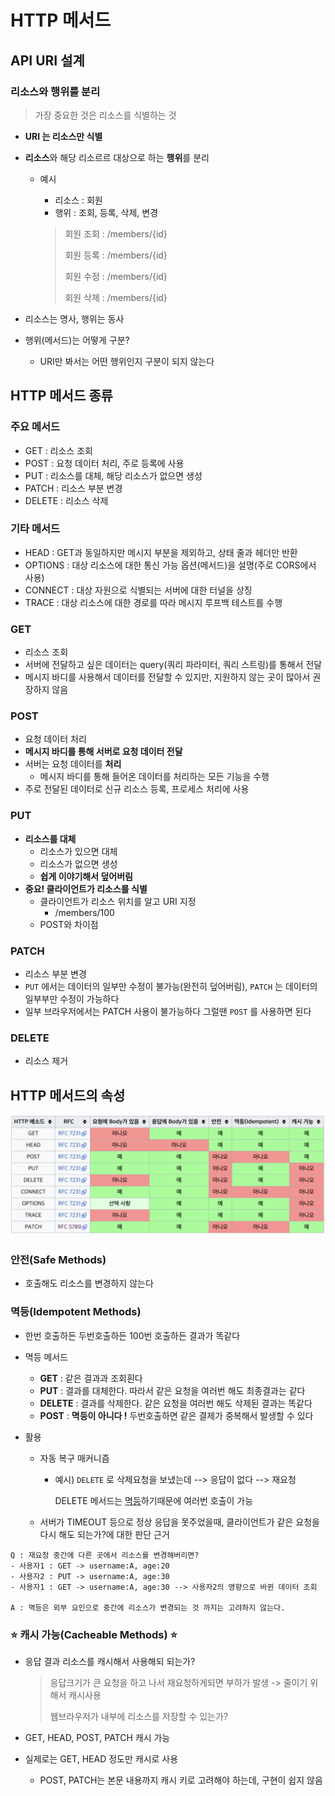 # HTTP 메서드



## API URI 설계

### 리소스와 행위를 분리

> 가장 중요한 것은 리소스를 식별하는 것

- **URI 는 리소스만 식별**

- **리소스**와 해당 리소르르 대상으로 하는 **행위**를 분리

  - 예시

    - 리소스 : 회원
    - 행위 : 조회, 등록, 삭제, 변경

    > 회원 조회 : /members/{id} 
    >
    > 회원 등록 : /members/{id}
    >
    > 회원 수정 : /members/{id}
    >
    > 회원 삭제 : /members/{id}

- 리소스는 명사, 행위는 동사

- 행위(메서드)는 어떻게 구분?

  - URI만 봐서는 어떤 행위인지 구분이 되지 않는다



## HTTP 메서드 종류

### 주요 메서드

- GET : 리소스 조회
- POST : 요청 데이터 처리, 주로 등록에 사용
- PUT : 리소스를 대체, 해당 리소스가 없으면 생성
- PATCH : 리소스 부분 변경
- DELETE : 리소스 삭제

### 기타 메서드

- HEAD : GET과 동일하지만 메시지 부분을 제외하고, 상태 줄과 헤더만 반환
- OPTIONS : 대상 리소스에 대한 통신 가능 옵션(메서드)을 설명(주로 CORS에서 사용)
- CONNECT : 대상 자원으로 식별되는 서버에 대한 터널을 상징
- TRACE : 대상 리소스에 대한 경로를 따라 메시지 루프백 테스트를 수행



### GET

- 리소스 조회
- 서버에 전달하고 싶은 데이터는 query(쿼리 파라미터, 쿼리 스트링)를 통해서 전달
- 메시지 바디를 사용해서 데이터를 전달할 수 있지만, 지원하지 않는 곳이 많아서 권장하지 않음



### POST

- 요청 데이터 처리
- **메시지 바디를 통해 서버로 요청 데이터 전달**
- 서버는 요청 데이터를 **처리**
  - 메시지 바디를 통해 들어온 데이터를 처리하는 모든 기능을 수행
- 주로 전달된 데이터로 신규 리소스 등록, 프로세스 처리에 사용



### PUT

- **리소스를 대체**
  - 리소스가 있으면 대체
  - 리소스가 없으면 생성
  - **쉽게 이야기해서 덮어버림**
- **중요! 클라이언트가 리소스를 식별**
  - 클라이언트가 리소스 위치를 알고 URI 지정
    - /members/100
  - POST와 차이점



### PATCH

- 리소스 부분 변경
- `PUT` 에서는 데이터의 일부만 수정이 불가능(완전히 덮어버림),
  `PATCH` 는 데이터의 일부부만 수정이 가능하다
- 일부 브라우저에서는 PATCH 사용이 불가능하다
  그럴땐 `POST` 를 사용하면 된다



### DELETE

- 리소스 제거





## HTTP 메서드의 속성

![스크린샷 2021-11-07 오후 2.54.00](img/HTTPMethod.png)



### 안전(Safe Methods)

- 호출해도 리소스를 변경하지 않는다



### 멱등(Idempotent Methods)

- 한번 호출하든 두번호출하든 100번 호출하든 결과가 똑같다
- 멱등 메서드
  - **GET** : 같은 결과과 조회횐다
  - **PUT** : 결과를 대체한다. 따라서 같은 요청을 여러번 해도 최종결과는 같다
  - **DELETE** : 결과를 삭제한다. 같은 요청을 여러번 해도 삭제된 결과는 똑같다
  - **POST** : **멱등이 아니다 !** 두번호출하면 같은 결제가 중복해서 발생할 수 있다

- 활용

  - 자동 복구 매커니즘

    - 예시) `DELETE` 로 삭제요청을 보냈는데 --> 응답이 없다 --> 재요청

      DELETE 메서드는 <u>멱등</u>하기때문에 여러번 호출이 가능

  - 서버가 TIMEOUT 등으로 정상 응답을 못주었을때, 클라이언트가 같은 요청을 다시 해도 되는가?에 대한 판단 근거

~~~
Q : 재요청 중간에 다른 곳에서 리소스를 변경해버리면?
- 사용자1 : GET -> username:A, age:20
- 사용자2 : PUT -> username:A, age:30
- 사용자1 : GET -> username:A, age:30 --> 사용자2의 영향으로 바뀐 데이터 조회

A : 멱등은 외부 요인으로 중간에 리소스가 변경되는 것 까지는 고려하지 않는다.
~~~



### ⭐️ 캐시 가능(Cacheable Methods) ⭐️

- 응답 결과 리소스를 캐시해서 사용해되 되는가?

  > 응답크기가 큰 요청을 하고 나서 재요청하게되면 부하가 발생 -> 줄이기 위해서 캐시사용
  >
  > 웹브라우저가 내부에 리소스를 저장할 수 있는가?

- GET, HEAD, POST, PATCH 캐시 가능

- 실제로는 GET, HEAD 정도만 캐시로 사용

  - POST, PATCH는 본문 내용까지 캐시 키로 고려해야 하는데, 구현이 쉽지 않음

